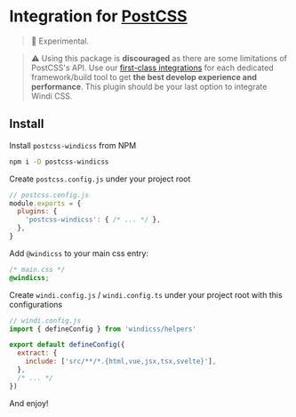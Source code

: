 <Logo name="postcss" class="logo-float-xl"/>

# Integration for [PostCSS](https://postcss.org/)

<PackageInfo name="postcss-windicss" author="antfu" />

> 🧪 Experimental.

> ⚠️ Using this package is **discouraged** as there are some limitations of PostCSS's API. Use our [first-class integrations](https://windicss.org/guide/installation.html) for each dedicated framework/build tool to get **the best develop experience and performance**. This plugin should be your last option to integrate Windi CSS.

## Install

Install `postcss-windicss` from NPM

```bash
npm i -D postcss-windicss
```

Create `postcss.config.js` under your project root

```js
// postcss.config.js
module.exports = {
  plugins: {
    'postcss-windicss': { /* ... */ },
  },
}
```

Add `@windicss` to your main css entry:

```css
/* main.css */
@windicss;
```

Create `windi.config.js` / `windi.config.ts` under your project root with this configurations

```js
// windi.config.js
import { defineConfig } from 'windicss/helpers'

export default defineConfig({
  extract: {
    include: ['src/**/*.{html,vue,jsx,tsx,svelte}'],
  },
  /* ... */
})
```

And enjoy!
